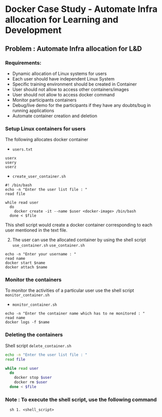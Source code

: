 # Docker Case Study - Automate Infra allocation for Learning and Development
## Problem : Automate Infra allocation for L&D
### Requirements:
* Dynamic allocation of Linux systems for users
* Each user should have independent Linux System
* Specific training environment should be created in Container
* User should not allow to access other containers/images
* User should not allow to access docker command
* Monitor participants containers
* Debug/live demo for the participants if they have any doubts/bug in running applications
* Automate container creation and deletion

### Setup Linux containers for users
The following allocates docker container
* `users.txt`
```
userx
usery
userz
```

* `create_user_container.sh`
```
#! /bin/bash
echo -n "Enter the user list file : "
read file

while read user
  do
    docker create -it --name $user <docker-image> /bin/bash
  done < $file
```
This shell script would create a docker container corresponding to each user mentioned in the text file.



2. The user can use the allocated container by using the shell script `use_container.sh`
`use_container.sh`
```#! /bin/bash
echo -n "Enter your username : "
read name
docker start $name
docker attach $name
```


### Monitor the containers
To monitor the activities of a particular user use the shell script `monitor_container.sh`

* `monitor_container.sh`
```#! /bin/bash
echo -n "Enter the container name which has to ne monitored : "
read name
docker logs -f $name
```
### Deleting the containers
Shell script `delete_container.sh`

```delete_container.sh
echo -n "Enter the user list file : "
read file

while read user
  do
    docker stop $user
    docker rm $user
  done < $file
```
### Note : To execute the shell script, use the following command

`  sh 1. <shell_script>`
